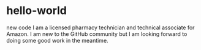 # hello-world
new code
I am a licensed pharmacy technician and technical associate for Amazon. I am new to the GitHub community but I am looking forward to doing some good work in the meantime. 
